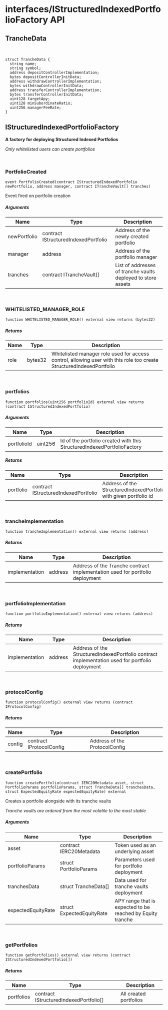 # interfaces/IStructuredIndexedPortfolioFactory API

## TrancheData

<br />

```solidity
struct TrancheData {
  string name;
  string symbol;
  address depositControllerImplementation;
  bytes depositControllerInitData;
  address withdrawControllerImplementation;
  bytes withdrawControllerInitData;
  address transferControllerImplementation;
  bytes transferControllerInitData;
  uint128 targetApy;
  uint128 minSubordinateRatio;
  uint256 managerFeeRate;
}
```
## IStructuredIndexedPortfolioFactory

__A factory for deploying Structured Indexed Portfolios__

_Only whitelisted users can create portfolios_

<br />

### PortfolioCreated

```solidity
event PortfolioCreated(contract IStructuredIndexedPortfolio newPortfolio, address manager, contract ITrancheVault[] tranches)
```

Event fired on portfolio creation

##### Arguments
| Name | Type | Description |
| ---- | ---- | ----------- |
| newPortfolio | contract IStructuredIndexedPortfolio | Address of the newly created portfolio |
| manager | address | Address of the portfolio manager |
| tranches | contract ITrancheVault[] | List of addresses of tranche vaults deployed to store assets |

<br />

### WHITELISTED_MANAGER_ROLE

```solidity
function WHITELISTED_MANAGER_ROLE() external view returns (bytes32)
```

##### Returns
| Name | Type | Description |
| ---- | ---- | ----------- |
| role | bytes32 | Whitelisted manager role used for access control, allowing user with this role too create StructuredIndexedPortfolio

<br />

### portfolios

```solidity
function portfolios(uint256 portfolioId) external view returns (contract IStructuredIndexedPortfolio)
```

##### Arguments
| Name | Type | Description |
| ---- | ---- | ----------- |
| portfolioId | uint256 | Id of the portfolio created with this StructuredIndexedPortfolioFactory |

##### Returns
| Name | Type | Description |
| ---- | ---- | ----------- |
| portfolio | contract IStructuredIndexedPortfolio | Address of the StructuredIndexedPortfolio with given portfolio id

<br />

### trancheImplementation

```solidity
function trancheImplementation() external view returns (address)
```

##### Returns
| Name | Type | Description |
| ---- | ---- | ----------- |
| implementation | address | Address of the Tranche contract implementation used for portfolio deployment

<br />

### portfolioImplementation

```solidity
function portfolioImplementation() external view returns (address)
```

##### Returns
| Name | Type | Description |
| ---- | ---- | ----------- |
| implementation | address | Address of the StructuredIndexedPortfolio contract implementation used for portfolio deployment

<br />

### protocolConfig

```solidity
function protocolConfig() external view returns (contract IProtocolConfig)
```

##### Returns
| Name | Type | Description |
| ---- | ---- | ----------- |
| config | contract IProtocolConfig | Address of the ProtocolConfig

<br />

### createPortfolio

```solidity
function createPortfolio(contract IERC20Metadata asset, struct PortfolioParams portfolioParams, struct TrancheData[] tranchesData, struct ExpectedEquityRate expectedEquityRate) external
```

Creates a portfolio alongside with its tranche vaults

_Tranche vaults are ordered from the most volatile to the most stable_

##### Arguments
| Name | Type | Description |
| ---- | ---- | ----------- |
| asset | contract IERC20Metadata | Token used as an underlying asset |
| portfolioParams | struct PortfolioParams | Parameters used for portfolio deployment |
| tranchesData | struct TrancheData[] | Data used for tranche vaults deployment |
| expectedEquityRate | struct ExpectedEquityRate | APY range that is expected to be reached by Equity tranche |

<br />

### getPortfolios

```solidity
function getPortfolios() external view returns (contract IStructuredIndexedPortfolio[])
```

##### Returns
| Name | Type | Description |
| ---- | ---- | ----------- |
| portfolios | contract IStructuredIndexedPortfolio[] | All created portfolios

<br />

